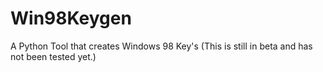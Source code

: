 # Win98Keygen
A Python Tool that creates Windows 98 Key's (This is still in beta and has not been tested yet.)

